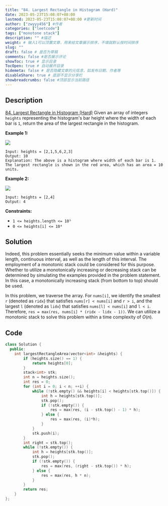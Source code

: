 ```yaml
---
title: "84. Largest Rectangle in Histogram (Hard)"
date: 2023-05-23T15:08:07+08:00
lastmod: 2023-05-23T15:08:07+08:00 #更新时间
author: ["zwyyy456"] #作者
categories: ["leetcode"]
tags: ["monotone stack"]
description: "" #描述
weight: # 输入1可以顶置文章，用来给文章展示排序，不填就默认按时间排序
slug: ""
draft: false # 是否为草稿
comments: false #是否展示评论
showToc: true # 显示目录
TocOpen: true # 自动展开目录
hidemeta: false # 是否隐藏文章的元信息，如发布日期、作者等
disableShare: true # 底部不显示分享栏
showbreadcrumbs: false #顶部显示当前路径
---
```

## Description
[84. Largest Rectangle in Histogram (Hard)](https://leetcode.com/problems/largest-rectangle-in-histogram/)
Given an array of integers `heights` representing the histogram's bar height where the width of each
bar is `1`, return the area of the largest rectangle in the histogram.

**Example 1:**

![](https://pic-upyun.zwyyy456.tech/smms/2023-12-26-065330.jpg)

```
Input: heights = [2,1,5,6,2,3]
Output: 10
Explanation: The above is a histogram where width of each bar is 1.
The largest rectangle is shown in the red area, which has an area = 10 units.

```

**Example 2:**

![](https://pic-upyun.zwyyy456.tech/smms/2023-12-26-065332.jpg)

```
Input: heights = [2,4]
Output: 4

```

**Constraints:**

- `1 <= heights.length <= 10⁵`
- `0 <= heights[i] <= 10⁴`

## Solution
Indeed, this problem essentially seeks the minimum value within a variable length, continuous interval, as well as the length of this interval. The employment of a monotonic stack could be considered for this purpose. Whether to utilize a monotonically increasing or decreasing stack can be determined by simulating the examples provided in the problem statement. In this case, a monotonically increasing stack (from bottom to top) should be used.

In this problem, we traverse the array. For `nums[i]`, we identify the smallest `r` (denoted as `ridx`) that satisfies `nums[r] < nums[i]` and `r > i`, and the largest `l` (denoted as `lidx`) that satisfies `nums[l] < nums[i]` and `l < i`. Therefore, `res = max(res, nums[i] * (ridx - lidx - 1))`. We can utilize a monotonic stack to solve this problem within a time complexity of $O(n)$.

## Code
```cpp
class Solution {
  public:
    int largestRectangleArea(vector<int> &heights) {
        if (heights.size() == 1) {
            return heights[0];
        }
        stack<int> stk;
        int n = heights.size();
        int res = 0;
        for (int i = 0; i < n; ++i) {
            while (!stk.empty() && heights[i] < heights[stk.top()]) {
                int h = heights[stk.top()];
                stk.pop();
                if (!stk.empty()) {
                    res = max(res, (i - stk.top() - 1) * h);
                } else {
                    res = max(res, (i)*h);
                }
            }
            stk.push(i);
        }
        int right = stk.top();
        while (!stk.empty()) {
            int h = heights[stk.top()];
            stk.pop();
            if (!stk.empty()) {
                res = max(res, (right - stk.top()) * h);
            } else {
                res = max(res, h * n);
            }
        }
        return res;
    }
};
```